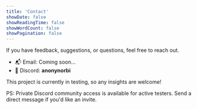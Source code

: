 ```yaml
---
title: 'Contact'
showDate: false
showReadingTime: false
showWordCount: false
showPagination: false
---
```


If you have feedback, suggestions, or questions, feel free to reach out.

- 📬 Email: Coming soon…
- 💬 Discord: **anonynorbi**

This project is currently in testing, so any insights are welcome!

PS: Private Discord community access is available for active testers. Send a direct message if you'd like an invite.

